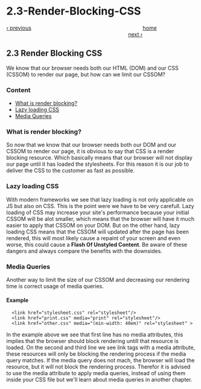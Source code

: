 # 2.3-Render-Blocking-CSS

[‹ previous](2.2-render-tree.md)                                                                           [home](../../)                                                                                   [next ›](../chapter-3-layout/3.1-sizing.md)

## 2.3 Render Blocking CSS

We know that our browser needs both our HTML \(DOM\) and our CSS \(CSSOM\) to render our page, but how can we limit our CSSOM?

### Content

* [What is render blocking?](2.3-render-blocking-css.md#what-is-render-blocking)
* [Lazy loading CSS](2.3-render-blocking-css.md#lazy-loading-css)
* [Media Queries](2.3-render-blocking-css.md#media-queries)

### What is render blocking?

So now that we know that our browser needs both our DOM and our CSSOM to render our page, it is obvious to say that CSS is a render blocking resource. Which basically means that our browser will not display our page until it has loaded the stylesheets. For this reason it is our job to deliver the CSS to the customer as fast as possible.

### Lazy loading CSS

With modern frameworks we see that lazy loading is not only applicable on JS but also on CSS. This is the point were we have to be very carefull. Lazy loading of CSS may increase your site's performance because your initial CSSOM will be alot smaller, which means that the browser will have it much easier to apply that CSSOM on your DOM. But on the other hand, lazy loading CSS means that the CSSOM will updated after the page has been rendered, this will most likely cause a repaint of your screen and even worse, this could cause a **Flash Of Unstyled Content**. Be aware of these dangers and always compare the benefits with the downsides.

### Media Queries

Another way to limit the size of our CSSOM and decreasing our rendering time is correct usage of media queries.

#### Example

```markup
  <link href="stylesheet.css" rel="stylesheet"/>
  <link href="print.css" media="print" rel="stylesheet"/>
  <link href="other.css" media="(min-width: 40em)" rel="stylesheet" >
```

In the example above we see that first line has no media attributes, this implies that the browser should block rendering untill that resource is loaded. On the second and third line we see link tags with a media attribute, these resources will only be blocking the rendering process if the media query matches. If the media query does not mach, the browser will load the resource, but it will not block the rendering process. Therefor it is advised to use the media attribute to apply media queries, instead of using them inside your CSS file but we'll learn about media queries in another chapter.

